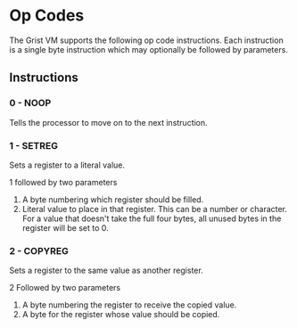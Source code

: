 # Op Codes

The Grist VM supports the following op code instructions. Each instruction is a single byte instruction which may optionally be followed by parameters.

## Instructions

### 0 - NOOP

Tells the processor to move on to the next instruction.

### 1 - SETREG

Sets a register to a literal value. 

1 followed by two parameters
1. A byte numbering which register should be filled.
2. Literal value to place in that register. This can be a number or character. For a value that doesn't take the full four bytes, all unused bytes in the register will be set to 0.

### 2 - COPYREG

Sets a register to the same value as another register.

2 Followed by two parameters
1. A byte numbering the register to receive the copied value.
2. A byte for the register whose value should be copied.
